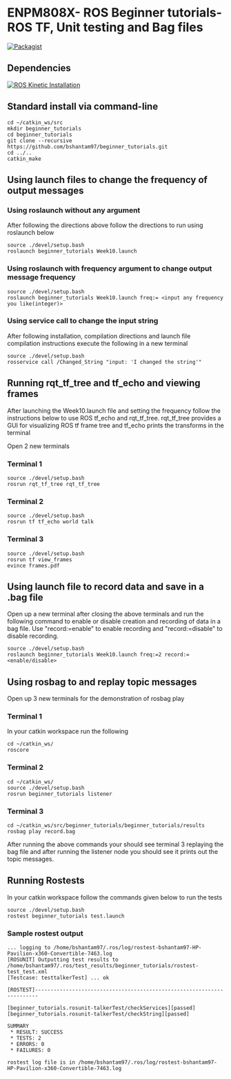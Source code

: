 # ENPM808X- ROS Beginner tutorials-ROS TF, Unit testing and Bag files
[![Packagist](https://img.shields.io/packagist/l/doctrine/orm.svg)](LICENSE.md)

## Dependencies
[![ROS Kinetic Installation](https://img.shields.io/badge/ROSKinetic-Clickhere-brightgreen.svg?style=flat)](http://wiki.ros.org/kinetic/Installation)

## Standard install via command-line
```
cd ~/catkin_ws/src
mkdir beginner_tutorials
cd beginner_tutorials
git clone --recursive https://github.com/bshantam97/beginner_tutorials.git
cd ../..
catkin_make 

```
## Using launch files to change the frequency of output messages
### Using roslaunch without any argument
After following the directions above follow the directions to run using roslaunch below
```
source ./devel/setup.bash
roslaunch beginner_tutorials Week10.launch
```
### Using roslaunch with frequency argument to change output message frequency 
```
source ./devel/setup.bash
roslaunch beginner_tutorials Week10.launch freq:= <input any frequency you like(integer)>
```
### Using service call to change the input string
After following installation, compilation directions and launch file compilation instructions execute the following in a new terminal
```
source ./devel/setup.bash
rosservice call /Changed_String "input: 'I changed the string'"
```
## Running rqt_tf_tree and tf_echo and viewing frames

After launching the Week10.launch file and setting the frequency follow the instructions below to use ROS tf_echo and rqt_tf_tree. 
rqt_tf_tree provides a GUI for visualizing ROS tf frame tree and tf_echo prints the transforms in the terminal

Open 2 new terminals
### Terminal 1
```
source ./devel/setup.bash
rosrun rqt_tf_tree rqt_tf_tree
```
### Terminal 2
```
source ./devel/setup.bash
rosrun tf tf_echo world talk
```
### Terminal 3
```
source ./devel/setup.bash
rosrun tf view_frames
evince frames.pdf
```
## Using launch file to record data and save in a .bag file
Open up a new terminal after closing the above terminals and run the following command to enable or disable creation and recording of data in a bag file. Use "record:=enable" to enable recording and "record:=disable" to disable recording.

```
source ./devel/setup.bash
roslaunch beginner_tutorials Week10.launch freq:=2 record:=<enable/disable>
```
## Using rosbag to and replay topic messages
Open up 3 new terminals for the demonstration of rosbag play
### Terminal 1
In your catkin workspace run the following
```
cd ~/catkin_ws/
roscore
```
### Terminal 2
```
cd ~/catkin_ws/
source ./devel/setup.bash
rosrun beginner_tutorials listener
```
### Terminal 3
```
cd ~/catkin_ws/src/beginner_tutorials/beginner_tutorials/results
rosbag play record.bag
```
After running the above commands your should see terminal 3 replaying the bag file and after running the listener node you should see it prints out the topic messages.

## Running Rostests

In your catkin workspace follow the commands given below to run the tests

```
source ./devel/setup.bash
rostest beginner_tutorials test.launch
```
### Sample rostest output
```
... logging to /home/bshantam97/.ros/log/rostest-bshantam97-HP-Pavilion-x360-Convertible-7463.log
[ROSUNIT] Outputting test results to /home/bshantam97/.ros/test_results/beginner_tutorials/rostest-test_test.xml
[Testcase: testtalkerTest] ... ok

[ROSTEST]-----------------------------------------------------------------------

[beginner_tutorials.rosunit-talkerTest/checkServices][passed]
[beginner_tutorials.rosunit-talkerTest/checkString][passed]

SUMMARY
 * RESULT: SUCCESS
 * TESTS: 2
 * ERRORS: 0
 * FAILURES: 0

rostest log file is in /home/bshantam97/.ros/log/rostest-bshantam97-HP-Pavilion-x360-Convertible-7463.log
```
